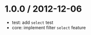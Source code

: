 
1.0.0 / 2012-12-06 
==================

  * test: add `select` test
  * core: implement filter `select` feature
